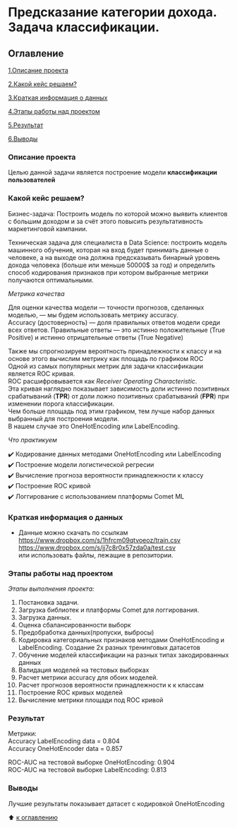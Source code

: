 # Предсказание категории дохода. Задача классификации.

## Оглавление
[1.Описание проекта](https://github.com/PavelNovikov888/practical_work/tree/master/%D0%9F%D1%80%D0%B5%D0%B4%D1%81%D0%BA%D0%B0%D0%B7%D0%B0%D0%BD%D0%B8%D0%B5_%D0%B4%D0%BE%D1%85%D0%BE%D0%B4%D0%B0#%D0%BE%D0%BF%D0%B8%D1%81%D0%B0%D0%BD%D0%B8%D0%B5-%D0%BF%D1%80%D0%BE%D0%B5%D0%BA%D1%82%D0%B0)

[2.Какой кейс решаем?](https://github.com/PavelNovikov888/practical_work/tree/master/%D0%9F%D1%80%D0%B5%D0%B4%D1%81%D0%BA%D0%B0%D0%B7%D0%B0%D0%BD%D0%B8%D0%B5_%D0%B4%D0%BE%D1%85%D0%BE%D0%B4%D0%B0#%D0%BA%D0%B0%D0%BA%D0%BE%D0%B9-%D0%BA%D0%B5%D0%B9%D1%81-%D1%80%D0%B5%D1%88%D0%B0%D0%B5%D0%BC)

[3.Краткая информация о данных](https://github.com/PavelNovikov888/practical_work/tree/master/%D0%9F%D1%80%D0%B5%D0%B4%D1%81%D0%BA%D0%B0%D0%B7%D0%B0%D0%BD%D0%B8%D0%B5_%D0%B4%D0%BE%D1%85%D0%BE%D0%B4%D0%B0#%D0%BA%D1%80%D0%B0%D1%82%D0%BA%D0%B0%D1%8F-%D0%B8%D0%BD%D1%84%D0%BE%D1%80%D0%BC%D0%B0%D1%86%D0%B8%D1%8F-%D0%BE-%D0%B4%D0%B0%D0%BD%D0%BD%D1%8B%D1%85)

[4.Этапы работы над проектом](https://github.com/PavelNovikov888/practical_work/tree/master/%D0%9F%D1%80%D0%B5%D0%B4%D1%81%D0%BA%D0%B0%D0%B7%D0%B0%D0%BD%D0%B8%D0%B5_%D0%B4%D0%BE%D1%85%D0%BE%D0%B4%D0%B0#%D1%8D%D1%82%D0%B0%D0%BF%D1%8B-%D1%80%D0%B0%D0%B1%D0%BE%D1%82%D1%8B-%D0%BD%D0%B0%D0%B4-%D0%BF%D1%80%D0%BE%D0%B5%D0%BA%D1%82%D0%BE%D0%BC) 

[5.Результат](https://github.com/PavelNovikov888/practical_work/tree/master/%D0%9F%D1%80%D0%B5%D0%B4%D1%81%D0%BA%D0%B0%D0%B7%D0%B0%D0%BD%D0%B8%D0%B5_%D0%B4%D0%BE%D1%85%D0%BE%D0%B4%D0%B0#%D1%80%D0%B5%D0%B7%D1%83%D0%BB%D1%8C%D1%82%D0%B0%D1%82)

[6.Выводы](https://github.com/PavelNovikov888/practical_work/tree/master/%D0%9F%D1%80%D0%B5%D0%B4%D1%81%D0%BA%D0%B0%D0%B7%D0%B0%D0%BD%D0%B8%D0%B5_%D0%B4%D0%BE%D1%85%D0%BE%D0%B4%D0%B0#%D0%B2%D1%8B%D0%B2%D0%BE%D0%B4%D1%8B)


### Описание проекта
Целью данной задачи является построение модели **классификации пользователей**

### Какой кейс решаем?

Бизнес-задача: Построить модель по которой можно выявить клиентов с большим доходом и за счёт этого повысить результативность маркетинговой кампании.

Техническая задача для специалиста в Data Science: построить модель машинного обучения, которая  на вход  будет принимать данные о человеке, а на выходе она должна предсказывать бинарный уровень дохода человека (больше или меньше 50000$ за год) и определить способ кодирования признаков при котором выбранные метрики получаются оптимальными.

*Метрика качества*

Для оценки качества модели — точности прогнозов, сделанных моделью, — мы будем использовать метрику accuracy.   
Accuracy (достоверность) — доля правильных ответов модели среди всех ответов. Правильные ответы — это истинно положительные (True Positive) и истинно отрицательные ответы (True Negative)  

Также мы спрогнозируем вероятность принадлежности к классу и на основе этого вычислим метрику как площадь по графиком ROC  
Одной из самых популярных метрик для задачи классификации является ROC кривая.  
 ROC расшифровывается как *Receiver Operating Characteristic*.   
 Эта кривая наглядно показывает зависимость доли истинно позитивных срабатываний (**TPR**) от доли ложно позитивных срабатываний (**FPR**) при изменении порога классификации.  
Чем больше площадь под этим графиком, тем лучше набор данных выбранный для построения модели.    
В нашем случае это OneHotEncoding или LabelEncoding. 

*Что практикуем*

✔️ Кодирование данных методами OneHotEncoding или LabelEncoding  
✔️ Построение модели логистической регресии   
✔️ Вычисление прогноза вероятности принадлежности к классу  
✔️ Построение ROC кривой   
✔️ Логгирование с использованием платформы Comet ML  

### Краткая информация о данных

- Данные можно скачать по ссылкам  
https://www.dropbox.com/s/1hfrcm09qtvoeoz/train.csv  
https://www.dropbox.com/s/jj7c8r0x57zda0a/test.csv  
или использовать файлы, лежащие в репозитории. 
 

### Этапы работы над проектом

*Этапы выполнения проекта:*

1. Постановка задачи.
2. Загрузка библиотек и платформы Comet для логгирования.
3. Загрузка данных.
4. Оценка сбалансированности выборк
5. Предобработка данных(пропуски, выбросы)
6. Кодировка категориальных признаков методами OneHotEncoding и LabelEncoding. Создание 2х разных тренинговых датасетов
7. Обучение моделей классификации на разных типах закодированных данных
8. Валидация моделей на тестовых выборках
9. Расчет метрики accuracy для обоих моделей.
10. Расчет прогнозов вероятности принадлежности к к классам
11. Построение ROC кривых моделей
12. Вычисление метрики площади под ROC кривой

### Результат

Метрики:  
Accuracy LabelEncoding data = 0.804  
Accuracy OneHotEncoder data = 0.857  

ROC-AUC на тестовой выборке OneHotEncoding: 0.904  
ROC-AUC на тестовой выборке LabelEncoding: 0.813  

### Выводы
Лучшие результаты показывает датасет с кодировкой OneHotEncoding


:arrow_up: [к оглавлению](https://github.com/PavelNovikov888/practical_work/tree/master/%D0%9F%D1%80%D0%B5%D0%B4%D1%81%D0%BA%D0%B0%D0%B7%D0%B0%D0%BD%D0%B8%D0%B5_%D0%B4%D0%BE%D1%85%D0%BE%D0%B4%D0%B0#%D0%BE%D0%B3%D0%BB%D0%B0%D0%B2%D0%BB%D0%B5%D0%BD%D0%B8%D0%B5)

